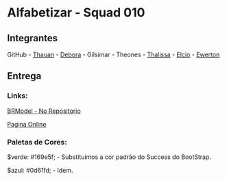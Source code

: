 # Alfabetizar - Squad 010

## Integrantes

GitHub - [Thauan](https://github.com/devmagary) - [Debora](https://github.com/Lolisdu) - Gilsimar - Theones - [Thalissa](https://github.com/thalissakezia) - [Elcio](https://github.com/ElcioJPSilva) - [Ewerton](https://github.com/ewe89tom)

## Entrega

### Links:
<!-- [BRModeloWEB - Conceitual](https://app.brmodeloweb.com/#!/conceptual/62d2b277fb89a70b5f786bd9)

[BRModeloWEB - Logico](https://app.brmodeloweb.com/#!/logic/%7B%22modelid%22:%2262d553cf84363699f1a567b1%22,%22conversionId%22:%22%22%7D) -->

[BRModel - No Repositorio](https://github.com/squad010-recodepro/avaliacao1/tree/main/Banco%20de%20Dados)

[Pagina Online](https://squad010-recodepro.github.io/avaliacao1/)

### Paletas de Cores:
$verde: #169e5f;  - Substituimos a cor padrão do Success do BootStrap.

$azul: #0d61fd; - Idem.



